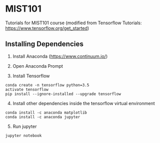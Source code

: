 # MIST101
Tutorials for MIST101 course (modified from Tensorflow Tutorials: https://www.tensorflow.org/get_started)

## Installing Dependencies

1. Install Anaconda (https://www.continuum.io/)
2. Open Anaconda Prompt

3. Install Tensorflow
```
conda create -n tensorflow python=3.5 
activate tensorflow
pip install --ignore-installed --upgrade tensorflow 
```

4. Install other dependencies inside the tensorflow virtual environment
```
conda install -c anaconda matplotlib
conda install -c anaconda jupyter
```

5. Run jupyter
```
jupyter notebook
```
